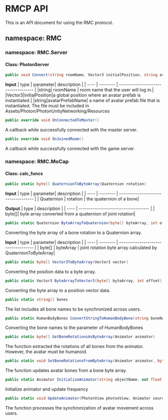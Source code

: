 # RMCP API
This is an API document for using the RMC protocol.
## namespace: RMC
### namespace: RMC.Server
#### Class: PhotonServer
```csharp
public void Connect(string roomName, Vector3 initialPosition, string avatarPrefabName)
```
**Input**
| type | parameter| description                         |
| ---- | -------- | ----------------------------------- |
|string| roomName | room name that the user will log in.|
|Vector3|initialPosition|a global position where an avatar prefab is instantiated.|
|string|avatarPrefabName| a name of avatar prefab file that is instantiated. The file must be included in Assets/Photon/PhotonUnityNetworking/Resources

```csharp
public override void OnConnectedToMaster()
```
A callback while successfully connected with the master server.
```csharp
public override void OnJoinedRoom()
```
A callback while successfully connected with the game server.
### namespace: RMC.MoCap
#### Class: calc_funcs
```csharp
public static byte[] QuaternionToByteArray(Quaternion rotation)
```
**Input**
| type | parameter| description                         |
| ---- | -------- | ----------------------------------- |
| Quaternion | rotation | the quaternion of a bone|

**Output**
| type | description                         |
| ---- | ----------------------------------- |
| byte[]| byte array converted from a quaternion of joint rotation|
```csharp
public static Quaternion ByteArrayToQuaternion(byte[] byteArray, int offset)
```
Converting the byte array of a bone rotation to a Quaternion array.

**Input**
| type | parameter| description                         |
| ---- | -------- | ----------------------------------- |
| byte[] | byteArray | joint rotation byte array calculated by QuaternionToByteArray|


```csharp
public static byte[] Vector3ToByteArray(Vector3 vector)
```
Converting the position data to a byte array.
```csharp
public static Vector3 ByteArrayToVector3(byte[] byteArray, int offset)
```
Converting the byte array to a position vector data.
```csharp
public static string[] bones
```
The list includes all bone names to be synchronized across users.
```csharp
public static HumanBodyBones ConvertStringToHumanBodyBone(string boneName)
```
Converting the bone names to the parameter of HumanBodyBones
```csharp
public static byte[] GetBoneRotationsAsByteArray(Animator animator)
```
The function extracted the rotations of all bones from the animator. However, the avatar must be humanoid.
```csharp
public static void SetBoneRotationsFromByteArray(Animator animator, byte[] rotationsByteArray)
```
The function updates avatar bones from a bone byte array.
```csharp
public static Animator InitializeAnimator(string objectName, out float timePerFrame, float framesPerSecond)
```
Initialize animator and update frequency
```csharp
public static void UpdateAnimator(PhotonView photonView, Animator sourceAnimator, ref float timer, float timePerFrame, string rpcMethodName)
```
The function processes the synchronization of avatar movement across users.
